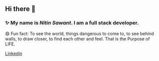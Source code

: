 ## Hi there 👋

### ✨ My name is <em><strong>Nitin Sawant</strong></em>. I am a full stack developer.

😄 Fun fact: To see the world, things dangerous to come to, to see behind walls, to draw closer, to find each other and feel. That is the Purpose of LIFE.

[Linkedin](https://linkedin.com/in/nitinjs)
